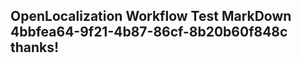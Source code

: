 <properties
ms.topic="hero-topic"
ms.test1="hero-topic"
ms.test2="test"/>

## OpenLocalization Workflow Test MarkDown 4bbfea64-9f21-4b87-86cf-8b20b60f848c thanks!
<!--HONumber=Mar16_HO2-->
